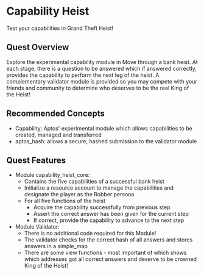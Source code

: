# Capability Heist
Test your capabilities in Grand Theft Heist!

## Quest Overview
Explore the experimental capability module in Move through a bank heist. At each stage, there is a question to be answered which if answered correctly, provides the capability to perform the next leg of the heist. A complementary validator module is provided so you may compete with your friends and community to determine who deserves to be the real King of the Heist!

## Recommended Concepts
- Capability: Aptos' experimental module which allows capabilities to be created, managed and transferred
- aptos_hash: allows a secure, hashed submission to the validator module

## Quest Features
- Module capability_heist_core:
  - Contains the five capabilities of a successful bank heist
  - Initialize a resource account to manage the capabilities and designate the player as the Robber persona
  - For all five functions of the heist
    - Acquire the capability successfully from previous step
    - Assert the correct answer has been given for the current step
    - If correct, provide the capability to advance to the next step
- Module Validator:
  - There is no additional code required for this Module!
  - The validator checks for the correct hash of all answers and stores answers in a simple_map
  - There are some view functions - most important of which shows which addresses got all correct answers and deserve to be crowned King of the Heist!
